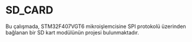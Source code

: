 # SD_CARD
Bu çalışmada, STM32F407VGT6 mikroişlemcisine SPI protokolü üzerinden bağlanan bir SD kart modülünün projesi bulunmaktadır.
